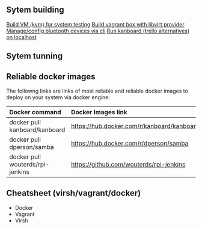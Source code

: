 ## Sytem building
[Build VM (kvm) for system testing](documentation/kvm-related/kvm-building-vm.md)
[Build vagrant box with libvirt provider](documentation/kvm-related/vagrant-libvirt-building.md)
[Manage/config bluetooth devices via cli](documentation/bluetooth/file-transfer.md)
[Run kanboard (trello alternatives) on localhost](documentation/docker/manage-kanboard-with-docker-service.md)

## Sytem tunning

## Reliable docker images
The followng links are links of most reliable and reliable docker images to deploy on your system via docker engine:

| **Docker command**						 	 | **Docker Images link** 												 |
| :----------------------------		 | :----------------------------------------- |
| docker pull kanboard/kanboard		 | https://hub.docker.com/r/kanboard/kanboard | 
| docker pull dperson/samba				 | https://hub.docker.com/r/dperson/samba     |
| docker pull wouterds/rpi-jenkins | https://github.com/wouterds/rpi-jenkins    | 

## Cheatsheet (virsh/vagrant/docker)

* Docker
* Vagrant
* Virsh 



